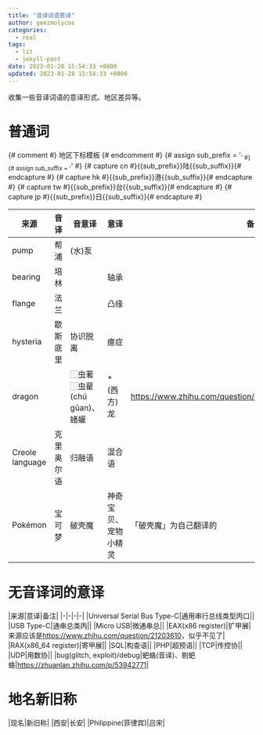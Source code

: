 ```yaml
---
title: "音译词语意译"
author: geezmolycos
categories:
  - real
tags:
  - lit
  - jekyll-post
date: 2023-01-28 15:54:33 +0800
updated: 2023-01-28 15:54:33 +0800
---
```

收集一些音译词语的意译形式、地区差异等。

<!-- more -->

# 普通词

{# comment #} 地区下标模板 {# endcomment #}
{# assign sub_prefix = '<sub style="color: #lightgray;">' #}
{# assign sub_suffix = '</sub>' #}
{# capture cn #}{{sub_prefix}}陆{{sub_suffix}}{# endcapture #}
{# capture hk #}{{sub_prefix}}港{{sub_suffix}}{# endcapture #}
{# capture tw #}{{sub_prefix}}台{{sub_suffix}}{# endcapture #}
{# capture jp #}{{sub_prefix}}日{{sub_suffix}}{# endcapture #}

|来源|音译|音意译|意译|备注|
|-|-|-|-|-|
|pump|帮浦|(水)泵|||
|bearing|培林||轴承||
|flange|法兰||凸缘||
|hysteria|歇斯底里|协识脱离|癔症||
|dragon||⿰虫著⿰虫雚(chú gūan)、蝫蠸|*(西方)龙|<https://www.zhihu.com/question/40988523/answer/1863427497>|
|Creole language|克里奥尔语|归融语|混合语||
|Pokémon|宝可梦|破壳魔|神奇宝贝、宠物小精灵|「破壳魔」为自己翻译的|

# 无音译词的意译

|来源|意译|备注|
|-|-|-|-|
|Universal Serial Bus Type-C|通用串行总线类型丙口||
|USB Type-C|通串总类丙||
|Micro USB|微通串总||
|EAX(x86 register)|扩甲展|来源应该是<https://www.zhihu.com/question/21203610>，似乎不见了|
|RAX(x86_64 register)|寄甲展||
|SQL|构查语||
|PHP|超预语||
|TCP|传控协||
|UDP|用数协||
|bug(glitch, exploit)/debug|蚆蛒(音译)、剔蚆蛒|<https://zhuanlan.zhihu.com/p/53942771>|

# 地名新旧称

|现名|新旧称|
|西安|长安|
|Philippine(菲律宾)|吕宋|
